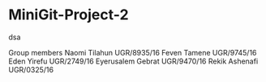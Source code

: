 # MiniGit-Project-2
dsa 

Group members
Naomi Tilahun UGR/8935/16
Feven Tamene UGR/9745/16
Eden Yirefu UGR/2749/16
Eyerusalem Gebrat UGR/9470/16
Rekik Ashenafi UGR/0325/16




